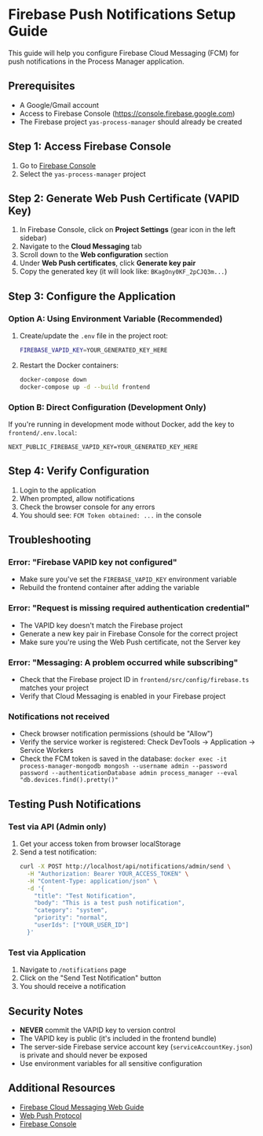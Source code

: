 # Firebase Push Notifications Setup Guide

This guide will help you configure Firebase Cloud Messaging (FCM) for push notifications in the Process Manager application.

## Prerequisites

- A Google/Gmail account
- Access to Firebase Console (https://console.firebase.google.com)
- The Firebase project `yas-process-manager` should already be created

## Step 1: Access Firebase Console

1. Go to [Firebase Console](https://console.firebase.google.com)
2. Select the `yas-process-manager` project

## Step 2: Generate Web Push Certificate (VAPID Key)

1. In Firebase Console, click on **Project Settings** (gear icon in the left sidebar)
2. Navigate to the **Cloud Messaging** tab
3. Scroll down to the **Web configuration** section
4. Under **Web Push certificates**, click **Generate key pair**
5. Copy the generated key (it will look like: `BKagOny0KF_2pCJQ3m...`)

## Step 3: Configure the Application

### Option A: Using Environment Variable (Recommended)

1. Create/update the `.env` file in the project root:
   ```bash
   FIREBASE_VAPID_KEY=YOUR_GENERATED_KEY_HERE
   ```

2. Restart the Docker containers:
   ```bash
   docker-compose down
   docker-compose up -d --build frontend
   ```

### Option B: Direct Configuration (Development Only)

If you're running in development mode without Docker, add the key to `frontend/.env.local`:

```env
NEXT_PUBLIC_FIREBASE_VAPID_KEY=YOUR_GENERATED_KEY_HERE
```

## Step 4: Verify Configuration

1. Login to the application
2. When prompted, allow notifications
3. Check the browser console for any errors
4. You should see: `FCM Token obtained: ...` in the console

## Troubleshooting

### Error: "Firebase VAPID key not configured"
- Make sure you've set the `FIREBASE_VAPID_KEY` environment variable
- Rebuild the frontend container after adding the variable

### Error: "Request is missing required authentication credential"
- The VAPID key doesn't match the Firebase project
- Generate a new key pair in Firebase Console for the correct project
- Make sure you're using the Web Push certificate, not the Server key

### Error: "Messaging: A problem occurred while subscribing"
- Check that the Firebase project ID in `frontend/src/config/firebase.ts` matches your project
- Verify that Cloud Messaging is enabled in your Firebase project

### Notifications not received
- Check browser notification permissions (should be "Allow")
- Verify the service worker is registered: Check DevTools -> Application -> Service Workers
- Check the FCM token is saved in the database: `docker exec -it process-manager-mongodb mongosh --username admin --password password --authenticationDatabase admin process_manager --eval "db.devices.find().pretty()"`

## Testing Push Notifications

### Test via API (Admin only)

1. Get your access token from browser localStorage
2. Send a test notification:
   ```bash
   curl -X POST http://localhost/api/notifications/admin/send \
     -H "Authorization: Bearer YOUR_ACCESS_TOKEN" \
     -H "Content-Type: application/json" \
     -d '{
       "title": "Test Notification",
       "body": "This is a test push notification",
       "category": "system",
       "priority": "normal",
       "userIds": ["YOUR_USER_ID"]
     }'
   ```

### Test via Application

1. Navigate to `/notifications` page
2. Click on the "Send Test Notification" button
3. You should receive a notification

## Security Notes

- **NEVER** commit the VAPID key to version control
- The VAPID key is public (it's included in the frontend bundle)
- The server-side Firebase service account key (`serviceAccountKey.json`) is private and should never be exposed
- Use environment variables for all sensitive configuration

## Additional Resources

- [Firebase Cloud Messaging Web Guide](https://firebase.google.com/docs/cloud-messaging/js/client)
- [Web Push Protocol](https://developers.google.com/web/fundamentals/push-notifications)
- [Firebase Console](https://console.firebase.google.com)
